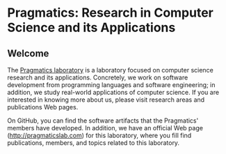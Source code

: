 # Pragmatics: Research in Computer Science and its Applications 

## Welcome

The [Pragmatics laboratory](http://pragmaticslab.com) is a laboratory focused on computer science research and its applications. Concretely, we work on software development from programming languages and software engineering; in addition, we study real-world applications of computer science. If you are interested in knowing more about us, please visit research areas and publications Web pages.

On GitHub, you can find the software artifacts that the Pragmatics' members have developed. In addition, we have an official Web page (http://pragmaticslab.com) for this laboratory, where you fill find publications, members, and topics related to this laboratory.
